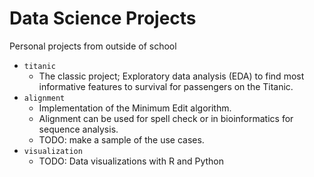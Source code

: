 # Data Science Projects

Personal projects from outside of school

- `titanic`
	- The classic project; Exploratory data analysis (EDA) to find most informative features to survival for passengers on the Titanic.
- `alignment`
	- Implementation of the Minimum Edit algorithm.
	- Alignment can be used for spell check or in bioinformatics for sequence analysis.
	- TODO: make a sample of the use cases.
- `visualization`
	- TODO: Data visualizations with R and Python